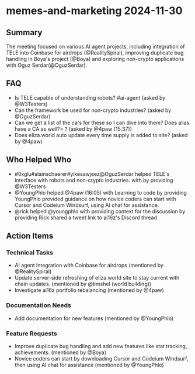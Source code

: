 # memes-and-marketing 2024-11-30

## Summary

The meeting focused on various AI agent projects, including integration of TELE into Coinbase for airdrops (@RealitySpiral), improving duplicate bug handling in Boya's project (@Boya) and exploring non-crypto applications with Oguz Serdar(@OguzSerdar).

## FAQ

- Is TELE capable of understanding robots? #ai-agent (asked by @W3Testers)
- Can the framework be used for non-crypto industries? (asked by @OguzSerdar)
- Can we get a list of the ca's for these so I can dive into them? Does alias have a CA as well?> ? (asked by @4paw (15:37))
- Does eliza.world auto update every time supply is added to site? (asked by @4paw)

## Who Helped Who

- #0xglu#alainschaerer#yikesawjeez@OguzSerdar helped TELE's interface with robots and non-crypto industries. with by providing @W3Testers
- @YoungPhlo helped @4paw (16:05) with Learning to code by providing YoungPhlo provided guidance on how novice coders can start with Cursor and Codeium Windsurf, using AI chat for assistance.
- @rick helped @youngphlo with providing context for the discussion by providing Rick shared a tweet link to ai16z's Discord thread

## Action Items

### Technical Tasks

- AI agent integration with Coinbase for airdrops (mentioned by @RealitySpiral)
- Update server-side refreshing of eliza.world site to stay current with chain updates. (mentioned by @timshel (world building))
- Investigate ai16z portfolio rebalancing (mentioned by @4paw)

### Documentation Needs

- Add documentation for new features (mentioned by @YoungPhlo)

### Feature Requests

- Improve duplicate bug handling and add new features like stat tracking, achievements. (mentioned by @Boya)
- Novice coders can start by downloading Cursor and Codeium Windsurf, then using AI chat for assistance (mentioned by @YoungPhlo)

